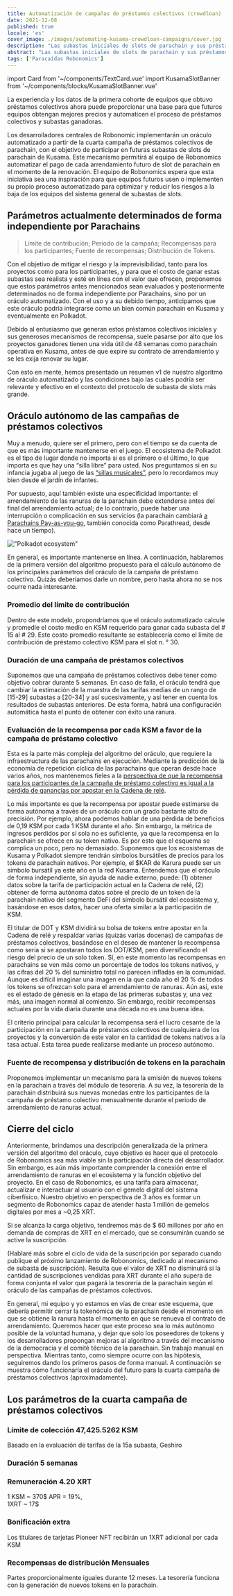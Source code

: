 ```yaml
---
title: Automatización de campañas de préstamos colectivos (crowdloan)
date: 2021-12-08
published: true
locale: 'es'
cover_image: ./images/automating-kusama-crowdloan-campaigns/cover.jpg
description: "Las subastas iniciales de slots de parachain y sus préstamos colectivos asociados se vieron perjudicados por ser los primeros en llegar al mercado, lo que hizo que sus precios fueran difíciles de predecir y, a menudo, demasiado altos. Esta desventaja es común en cualquier mercado nuevo en el cual los precios todavía no están claros, especialmente mercados como las subastas de parachain, donde diferentes equipos lanzan productos diversos con necesidades diversas."
abstract: "Las subastas iniciales de slots de parachain y sus préstamos colectivos asociados se vieron perjudicados por ser los primeros en llegar al mercado, lo que hizo que sus precios fueran difíciles de predecir y, a menudo, demasiado altos. Esta desventaja es común en cualquier mercado nuevo en el cual los precios todavía no están claros, especialmente mercados como las subastas de parachain, donde diferentes equipos lanzan productos diversos con necesidades diversas."
tags: ['Paracaídas Robonomics']
---
```

import Card from '~/components/TextCard.vue'
import KusamaSlotBanner from '~/components/blocks/KusamaSlotBanner.vue'

La experiencia y los datos de la primera cohorte de equipos que obtuvo préstamos colectivos ahora puede proporcionar una base para que futuros equipos obtengan mejores precios y automaticen el proceso de préstamos colectivos y subastas ganadoras.

Los desarrolladores centrales de Robonomic implementarán un oráculo automatizado a partir de la cuarta campaña de préstamos colectivos de parachain, con el objetivo de participar en futuras subastas de slots de parachain de Kusama. Este mecanismo permitirá al equipo de Robonomics automatizar el pago de cada arrendamiento futuro de slot de parachain en el momento de la renovación. El equipo de Robonomics espera que esta iniciativa sea una inspiración para que equipos futuros usen o implementen su propio proceso automatizado para optimizar y reducir los riesgos a la baja de los equipos del sistema general de subastas de slots.

## Parámetros actualmente determinados de forma independiente por Parachains

> Límite de contribución; Periodo de la campaña; Recompensas para los participantes; Fuente de recompensas; Distribución de Tokens.

Con el objetivo de mitigar el riesgo y la imprevisibilidad, tanto para los proyectos como para los participantes, y para que el costo de ganar estas subastas sea realista y esté en línea con el valor que ofrecen, proponemos que estos parámetros antes mencionados sean evaluados y posteriormente determinados no de forma independiente por Parachains, sino por un oráculo automatizado. Con el uso y a su debido tiempo, anticipamos que este oráculo podría integrarse como un bien común parachain en Kusama y eventualmente en Polkadot.
 								
Debido al entusiasmo que generan estos préstamos colectivos iniciales y sus generosos mecanismos de recompensa, suele pasarse por alto que los proyectos ganadores tienen una vida útil de 48 semanas como parachain operativa en Kusama, antes de que expire su contrato de arrendamiento y se les exija renovar su lugar.

Con esto en mente, hemos presentado un resumen v1 de nuestro algoritmo de oráculo automatizado y las condiciones bajo las cuales podría ser relevante y efectivo en el contexto del protocolo de subasta de slots más grande.

## Oráculo autónomo de las campañas de préstamos colectivos

Muy a menudo, quiere ser el primero, pero con el tiempo se da cuenta de que es más importante mantenerse en el juego. El ecosistema de Polkadot es el tipo de lugar donde no importa si es el primero o el último, lo que importa es que hay una “silla libre” para usted. Nos preguntamos si en su infancia jugaba al juego de las [“sillas musicales”](https://en.wikipedia.org/wiki/Musical_chairs), pero lo recordamos muy bien desde el jardín de infantes.

Por supuesto, aquí también existe una especificidad importante: el arrendamiento de las ranuras de la parachain debe extenderse antes del final del arrendamiento actual; de lo contrario, puede haber una interrupción o complicación en sus servicios (la parachain cambiará [a Parachains Pay-as-you-go](https://medium.com/polkadot-network/parathreads-pay-as-you-go-parachains-7440d23dde06), también conocida como Parathread, desde hace un tiempo).

!["Polkadot ecosystem"](./images/automating-kusama-crowdloan-campaigns/polkadot-ecosystem.jpg)

En general, es importante mantenerse en línea. A continuación, hablaremos de la primera versión del algoritmo propuesto para el cálculo autónomo de los principales parámetros del oráculo de la campaña de préstamo colectivo. Quizás deberíamos darle un nombre, pero hasta ahora no se nos ocurre nada interesante.

### Promedio del límite de contribución

Dentro de este modelo, propondríamos que el oráculo automatizado calcule y promedie el costo medio en KSM requerido para ganar cada subasta del # 15 al # 29. Este costo promedio resultante se establecería como el límite de contribución de préstamo colectivo KSM para el slot n. ° 30.	

### Duración de una campaña de préstamos colectivos

Suponemos que una campaña de préstamos colectivos debe tener como objetivo cobrar durante 5 semanas. En caso de falla, el oráculo tendrá que cambiar la estimación de la muestra de las tarifas medias de un rango de [15-29] subastas a [20-34] y así sucesivamente, y así tener en cuenta los resultados de subastas anteriores. De esta forma, habrá una configuración automática hasta el punto de obtener con éxito una ranura.

### Evaluación de la recompensa por cada KSM a favor de la campaña de préstamo colectivo

Esta es la parte más compleja del algoritmo del oráculo, que requiere la infraestructura de las parachains en ejecución. Mediante la predicción de la economía de repetición cíclica de las parachains que operan desde hace varios años, nos mantenemos fieles a la [perspectiva de que la recompensa para los participantes de la campaña de préstamo colectivo es igual a la pérdida de ganancias por apostar en la Cadena de relé](https://robonomics.network/blog/robonomics-parachain-lease-offering/).

Lo más importante es que la recompensa por apostar puede estimarse de forma autónoma a través de un oráculo con un grado bastante alto de precisión. Por ejemplo, ahora podemos hablar de una pérdida de beneficios de 0,19 KSM por cada 1 KSM durante el año. Sin embargo, la métrica de ingresos perdidos por sí sola no es suficiente, ya que la recompensa en la parachain se ofrece en su token nativo. Es por esto que el esquema se complica un poco, pero no demasiado. Suponemos que los ecosistemas de Kusama y Polkadot siempre tendrán símbolos bursátiles de precios para los tokens de parachain nativos. Por ejemplo, el $KAR de Karura puede ser un símbolo bursátil ya este año en la red Kusama. Entendemos que el oráculo de forma independiente, sin ayuda de nadie externo, puede: (1) obtener datos sobre la tarifa de participación actual en la Cadena de relé, (2) obtener de forma autónoma datos sobre el precio de un token de la parachain nativo del segmento DeFi del símbolo bursátil del ecosistema y, basándose en esos datos, hacer una oferta similar a la participación de KSM.

El titular de DOT y KSM dividirá su bolsa de tokens entre apostar en la Cadena de relé y respaldar varias (quizás varias docenas) de campañas de préstamos colectivos, basándose en el deseo de mantener la recompensa como sería si se apostaran todos los DOT/KSM, pero diversificando el riesgo del precio de un solo token. Sí, en este momento las recompensas en parachains se ven más como un porcentaje de todos los tokens nativos, y las cifras del 20 % del suministro total no parecen infladas en la comunidad. Aunque es difícil imaginar una imagen en la que cada año el 20 % de todos los tokens se ofrezcan solo para el arrendamiento de ranuras. Aún así, este es el estado de génesis en la etapa de las primeras subastas y, una vez más, una imagen normal al comienzo. Sin embargo, recibir recompensas actuales por la vida diaria durante una década no es una buena idea.

El criterio principal para calcular la recompensa será el lucro cesante de la participación en la campaña de préstamos colectivos de cualquiera de los proyectos y la conversión de este valor en la cantidad de tokens nativos a la tasa actual. Esta tarea puede realizarse mediante un proceso autónomo.

### Fuente de recompensa y distribución de tokens en la parachain

Proponemos implementar un mecanismo para la emisión de nuevos tokens en la parachain a través del módulo de tesorería. A su vez, la tesorería de la parachain distribuirá sus nuevas monedas entre los participantes de la campaña de préstamo colectivo mensualmente durante el periodo de arrendamiento de ranuras actual.

## Cierre del ciclo

Anteriormente, brindamos una descripción generalizada de la primera versión del algoritmo del oráculo, cuyo objetivo es hacer que el protocolo de Robonomics sea más viable sin la participación directa del desarrollador. Sin embargo, es aún más importante comprender la conexión entre el arrendamiento de ranuras en el ecosistema y la función objetivo del proyecto. En el caso de Robonomics, es una tarifa para almacenar, actualizar e interactuar al usuario con el gemelo digital del sistema ciberfísico. Nuestro objetivo en perspectiva de 3 años es formar un segmento de Robonomics capaz de atender hasta 1 millón de gemelos digitales por mes a ~0,25 XRT.

Si se alcanza la carga objetivo, tendremos más de $ 60 millones por año en demanda de compras de XRT en el mercado, que se consumirán cuando se active la suscripción.

(Hablaré más sobre el ciclo de vida de la suscripción por separado cuando publique el próximo lanzamiento de Robonomics, dedicado al mecanismo de subasta de suscripción). Resulta que el valor de XRT no disminuirá si la cantidad de suscripciones vendidas para XRT durante el año supera de forma conjunta el valor que pagará la tesorería de la parachain según el oráculo de las campañas de préstamos colectivos.

En general, mi equipo y yo estamos en vías de crear este esquema, que debería permitir cerrar la tokenómica de la parachain desde el momento en que se obtiene la ranura hasta el momento en que se renueva el contrato de arrendamiento. Queremos hacer que este proceso sea lo más autónomo posible de la voluntad humana, y dejar que solo los poseedores de tokens y los desarrolladores propongan mejoras al algoritmo a través del mecanismo de la democracia y el comité técnico de la parachain. Sin trabajo manual en perspectiva. Mientras tanto, como siempre ocurre con las hipótesis, seguiremos dando los primeros pasos de forma manual. A continuación se muestra cómo funcionaría el oráculo del futuro para la cuarta campaña de préstamos colectivos (aproximadamente).

## Los parámetros de la cuarta campaña de préstamos colectivos

<Card>

### Límite de colección **47,425.5262 KSM**

Basado en la evaluación de tarifas de la 15a subasta, Geshiro

</Card>

<Card>

### Duración **5 semanas**

</Card>

<Card>

### Remuneración **4.20 XRT**

1 KSM ~ 370$ APR = 19%,<br/>1XRT ~ 17$

</Card>

<Card>

### Bonificación extra

Los titulares de tarjetas Pioneer NFT recibirán un 1XRT adicional por cada KSM

</Card>

<Card>

### Recompensas de distribución **Mensuales**

Partes proporcionalmente iguales durante 12 meses. La tesorería funciona con la generación de nuevos tokens en la parachain.

</Card>

<KusamaSlotBanner />

